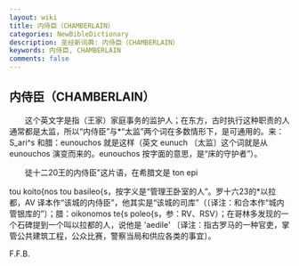 ```yaml
---
layout: wiki
title: 内侍臣（CHAMBERLAIN）
categories: NewBibleDictionary
description: 圣经新词典: 内侍臣（CHAMBERLAIN）
keywords: 内侍臣, CHAMBERLAIN
comments: false
---
```


## 内侍臣（CHAMBERLAIN）

　　这个英文字是指（王家）家庭事务的监护人；在东方，古时执行这种职责的人通常都是太监，所以“内侍臣”与*“太监”两个词在多数情形下，是可通用的。来：S_ari^s 和腊：eunouchos 就是这样（英文 eunuch 〔太监〕这个词就是从 eunouchos 演变而来的。eunouchos 按字面的意思，是“床的守护者”）。

　　徒十二20王的内侍臣”这片语，在希腊文是 ton epi

tou koito{nos tou basileo{s，按字义是“管理王卧室的人”。罗十六23的*以拉都，AV 译本作“该城的内侍臣”，他其实是“该城的司库”（〔译注：和合本作“城内管银库的”〕；腊：oikonomos te{s poleo{s，参：RV、RSV）；在哥林多发现的一个石碑提到一个叫以拉都的人，说他是 'aedile' 〔译注：指古罗马的一种官吏，掌管公共建筑工程，公众比赛，警察当局和供应各类的事宜〕。

F.F.B.






